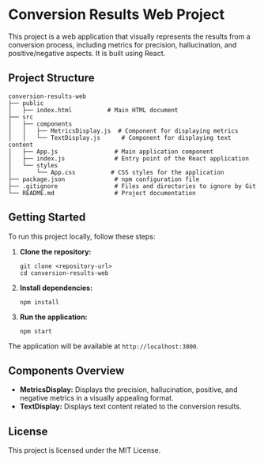 # Conversion Results Web Project

This project is a web application that visually represents the results from a conversion process, including metrics for precision, hallucination, and positive/negative aspects. It is built using React.

## Project Structure

```
conversion-results-web
├── public
│   ├── index.html          # Main HTML document
├── src
│   ├── components
│   │   ├── MetricsDisplay.js  # Component for displaying metrics
│   │   └── TextDisplay.js      # Component for displaying text content
│   ├── App.js                # Main application component
│   ├── index.js              # Entry point of the React application
│   └── styles
│       └── App.css          # CSS styles for the application
├── package.json              # npm configuration file
├── .gitignore                # Files and directories to ignore by Git
└── README.md                 # Project documentation
```

## Getting Started

To run this project locally, follow these steps:

1. **Clone the repository:**
   ```
   git clone <repository-url>
   cd conversion-results-web
   ```

2. **Install dependencies:**
   ```
   npm install
   ```

3. **Run the application:**
   ```
   npm start
   ```

The application will be available at `http://localhost:3000`.

## Components Overview

- **MetricsDisplay:** Displays the precision, hallucination, positive, and negative metrics in a visually appealing format.
- **TextDisplay:** Displays text content related to the conversion results.

## License

This project is licensed under the MIT License.